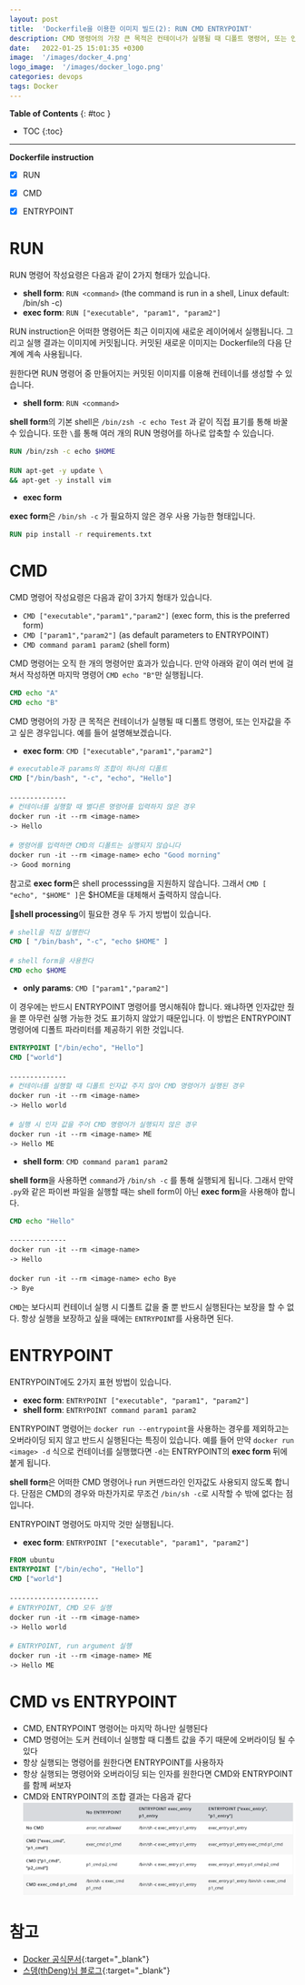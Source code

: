 ```yaml
---
layout: post
title:  'Dockerfile을 이용한 이미지 빌드(2): RUN CMD ENTRYPOINT'
description: CMD 명령어의 가장 큰 목적은 컨테이너가 실행될 때 디폴트 명령어, 또는 인자값을 주고 싶은 경우입니다.
date:   2022-01-25 15:01:35 +0300
image:  '/images/docker_4.png'
logo_image:  '/images/docker_logo.png'
categories: devops
tags: Docker
---
```


**Table of Contents**
{: #toc }
*  TOC
{:toc}

---
**Dockerfile instruction**

- [x] RUN
- [x] CMD
- [x] ENTRYPOINT 


# RUN  

RUN 명령어 작성요령은 다음과 같이 2가지 형태가 있습니다.  

- **shell form**: `RUN <command>` (the command is run in a shell, Linux default: /bin/sh -c)  
- **exec form**: `RUN ["executable", "param1", "param2"]` 

RUN instruction은 어떠한 명령어든 최근 이미지에 새로운 레이어에서 실행됩니다. 그리고 실행 결과는 이미지에 커밋됩니다. 커밋된 새로운 이미지는 Dockerfile의 다음 단계에 계속 사용됩니다.  

원한다면 RUN 명령어 중 만들어지는 커밋된 이미지를 이용해 컨테이너를 생성할 수 있습니다.  

- **shell form**: `RUN <command>`  

**shell form**의 기본 shell은 `/bin/zsh -c echo Test` 과 같이 직접 표기를 통해 바꿀 수 있습니다. 또한 `\`를 통해 여러 개의 RUN 명령어를 하나로 압축할 수 있습니다.  

```dockerfile
RUN /bin/zsh -c echo $HOME

RUN apt-get -y update \
&& apt-get -y install vim
```

- **exec form**  

**exec form**은 `/bin/sh -c` 가 필요하지 않은 경우 사용 가능한 형태입니다.

```dockerfile
RUN pip install -r requirements.txt
```

# CMD

CMD 명령어 작성요령은 다음과 같이 3가지 형태가 있습니다.  

- `CMD ["executable","param1","param2"]` (exec form, this is the preferred form)
- `CMD ["param1","param2"]` (as default parameters to ENTRYPOINT)
- `CMD command param1 param2` (shell form)

CMD 명령어는 오직 한 개의 명령어만 효과가 있습니다. 만약 아래와 같이 여러 번에 걸쳐서 작성하면 마지막 명령어 `CMD echo "B"`만 실행됩니다.  

```dockerfile
CMD echo "A" 
CMD echo "B" 
```  

CMD 명령어의 가장 큰 목적은 컨테이너가 실행될 때 디폴트 명령어, 또는 인자값을 주고 싶은 경우입니다. 예를 들어 설명해보겠습니다.  

- **exec form**: `CMD ["executable","param1","param2"]`

```dockerfile
# executable과 params의 조합이 하나의 디폴트
CMD ["/bin/bash", "-c", "echo", "Hello"] 

--------------
# 컨테이너를 실행할 때 별다른 명령어를 입력하지 않은 경우
docker run -it --rm <image-name>
-> Hello

# 명령어를 입력하면 CMD의 디폴트는 실행되지 않습니다
docker run -it --rm <image-name> echo "Good morning"
-> Good morning
```

참고로 **exec form**은 shell processsing을 지원하지 않습니다. 그래서 `CMD [ "echo", "$HOME" ]`은 $HOME을 대체해서 출력하지 않습니다.  

🦊**shell processing**이 필요한 경우 두 가지 방법이 있습니다.  

```dockerfile
# shell을 직접 실행한다
CMD [ "/bin/bash", "-c", "echo $HOME" ]

# shell form을 사용한다
CMD echo $HOME
```

- **only params**: `CMD ["param1","param2"]`  

이 경우에는 반드시 ENTRYPOINT 명령어를 명시해줘야 합니다. 왜냐하면 인자값만 줬을 뿐 아무런 실행 가능한 것도 표기하지 않았기 때문입니다. 이 방법은 ENTRYPOINT 명령어에 디폴트 파라미터를 제공하기 위한 것입니다.  

```dockerfile
ENTRYPOINT ["/bin/echo", "Hello"]
CMD ["world"]

--------------  
# 컨테이너를 실행할 때 디폴트 인자값 주지 않아 CMD 명령어가 실행된 경우 
docker run -it --rm <image-name>
-> Hello world

# 실행 시 인자 값을 주어 CMD 명령어가 실행되지 않은 경우
docker run -it --rm <image-name> ME
-> Hello ME
```

- **shell form**: `CMD command param1 param2` 

**shell form**을 사용하면 `command`가 `/bin/sh -c` 를 통해 실행되게 됩니다. 그래서 만약 `.py`와 같은 파이썬 파일을 실행할 때는 shell form이 아닌 **exec form**을 사용해야 합니다.   

```dockerfile
CMD echo "Hello"

--------------
docker run -it --rm <image-name>
-> Hello

docker run -it --rm <image-name> echo Bye
-> Bye
```
`CMD`는 보다시피 컨테이너 실행 시 디폴트 값을 줄 뿐 반드시 실행된다는 보장을 할 수 없다. 항상 실행을 보장하고 싶을 때에는 `ENTRYPOINT`를 사용하면 된다.  

# ENTRYPOINT

ENTRYPOINT에도 2가지 표현 방법이 있습니다.  

- **exec form**: `ENTRYPOINT ["executable", "param1", "param2"]`
- **shell form**: `ENTRYPOINT command param1 param2`  

ENTRYPOINT 명령어는 `docker run --entrypoint`을 사용하는 경우를 제외하고는 오버라이딩 되지 않고 반드시 실행된다는 특징이 있습니다. 예를 들어 만약 `docker run <image> -d` 식으로 컨테이너를 실행했다면 `-d`는 ENTRYPOINT의 **exec form** 뒤에 붙게 됩니다.  

**shell form**은 어떠한 CMD 명령어나 run 커맨드라인 인자값도 사용되지 않도록 합니다. 단점은 CMD의 경우와 마찬가지로 무조건 `/bin/sh -c`로 시작할 수 밖에 없다는 점입니다. 

ENTRYPOINT 명령어도 마지막 것만 실행됩니다.  

- **exec form**: `ENTRYPOINT ["executable", "param1", "param2"]`  

```dockerfile
FROM ubuntu
ENTRYPOINT ["/bin/echo", "Hello"]
CMD ["world"]

----------------------
# ENTRYPOINT, CMD 모두 실행
docker run -it --rm <image-name>
-> Hello world

# ENTRYPOINT, run argument 실행
docker run -it --rm <image-name> ME
-> Hello ME
```

# CMD vs ENTRYPOINT

- CMD, ENTRYPOINT 명령어는 마지막 하나만 실행된다
- CMD 명령어는 도커 컨테이너 실행할 때 디폴트 값을 주기 때문에 오버라이딩 될 수 있다
- 항상 실행되는 명령어를 원한다면 ENTRYPOINT를 사용하자
- 항상 실행되는 명령어와 오버라이딩 되는 인자를 원한다면 CMD와 ENTRYPOINT를 함께 써보자  
- CMD와 ENTRYPOINT의 조합 결과는 다음과 같다  
  ![](/images/docker_1.png)  

# 참고

- [Docker 공식문서](https://docs.docker.com/engine/reference/builder/#cmd){:target="_blank"}  
- [스뎅(thDeng)님 블로그](https://blog.leocat.kr/notes/2017/01/08/docker-run-vs-cmd-vs-entrypoint){:target="_blank"}